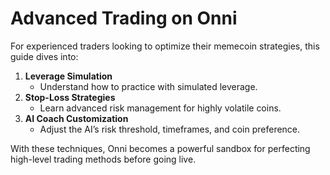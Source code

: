 # Advanced Trading on Onni

For experienced traders looking to optimize their memecoin strategies, this guide dives into:

1. **Leverage Simulation**  
   - Understand how to practice with simulated leverage.
2. **Stop-Loss Strategies**  
   - Learn advanced risk management for highly volatile coins.
3. **AI Coach Customization**  
   - Adjust the AI’s risk threshold, timeframes, and coin preference.

With these techniques, Onni becomes a powerful sandbox for perfecting high-level trading methods before going live.
